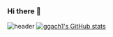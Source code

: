 ### Hi there 👋

<!--
**ggach1/ggach1** is a ✨ _special_ ✨ repository because its `README.md` (this file) appears on your GitHub profile.

Here are some ideas to get you started:

- 🔭 I’m currently working on ...
- 🌱 I’m currently learning ...
- 👯 I’m looking to collaborate on ...
- 🤔 I’m looking for help with ...
- 💬 Ask me about ...
- 📫 How to reach me: ...
- 😄 Pronouns: ...
- ⚡ Fun fact: ...
-->
![header](https://capsule-render.vercel.app/api?type=Waving&color=4e63d6&height=200&section=header&text=ggach1_dream&fontSize=50&animation=fadeIn&fontColor=DDDDDD)
[![ggach1's GitHub stats](https://github-readme-stats.vercel.app/api?username=ggach1)](https://github.com/anuraghazra/github-readme-stats)
